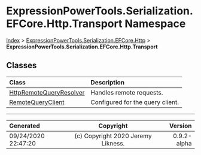 ﻿# ExpressionPowerTools.Serialization.EFCore.Http.Transport Namespace

[Index](../index.md) > [ExpressionPowerTools.Serialization.EFCore.Http](ExpressionPowerTools.Serialization.EFCore.Http.a.md) > **ExpressionPowerTools.Serialization.EFCore.Http.Transport**

## Classes

| Class | Description |
| :-- | :-- |
| [HttpRemoteQueryResolver](ExpressionPowerTools.Serialization.EFCore.Http.Transport.HttpRemoteQueryResolver.cs.md) | Handles remote requests. |
| [RemoteQueryClient](ExpressionPowerTools.Serialization.EFCore.Http.Transport.RemoteQueryClient.cs.md) | Configured for the query client. |


---

| Generated | Copyright | Version |
| :-- | :-: | --: |
| 09/24/2020 22:47:20 | (c) Copyright 2020 Jeremy Likness. | 0.9.2-alpha |

